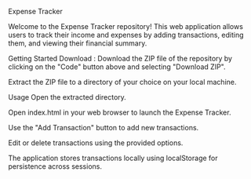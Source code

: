 Expense Tracker

Welcome to the Expense Tracker repository! This web application allows users to track their income and expenses by adding transactions, editing them, and viewing their financial summary.

Getting Started
Download : 
Download the ZIP file of the repository by clicking on the "Code" button above and selecting "Download ZIP".

Extract the ZIP file to a directory of your choice on your local machine.

Usage
Open the extracted directory.

Open index.html in your web browser to launch the Expense Tracker.

Use the "Add Transaction" button to add new transactions.

Edit or delete transactions using the provided options.

The application stores transactions locally using localStorage for persistence across sessions.

